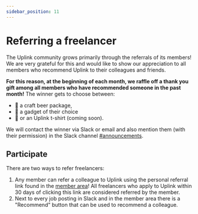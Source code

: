 ```yaml
---
sidebar_position: 11
---
```


# Referring a freelancer

The Uplink community grows primarily through the referrals of its members! We are very grateful for this and would like to show our appreciation to all members who recommend Uplink to their colleagues and friends.

**For this reason, at the beginning of each month, we raffle off a thank you gift among all members who have recommended someone in the past month!** The winner gets to choose between:

* 🍺 a craft beer package,
* 🤖 a gadget of their choice
* 🎽 or an Uplink t-shirt (coming soon).

We will contact the winner via Slack or email and also mention them (with their permission) in the Slack channel [#announcements](https://slack.com/app_redirect?team=T1LBG4C5N&channel=C1LBX0MGA).

## **Participate**

There are two ways to refer freelancers:

1. Any member can refer a colleague to Uplink using the personal referral link found in the [member area](https://my.uplink.tech/)! All freelancers who apply to Uplink within 30 days of clicking this link are considered referred by the member.
2. Next to every job posting in Slack and in the member area there is a "Recommend" button that can be used to recommend a colleague.
